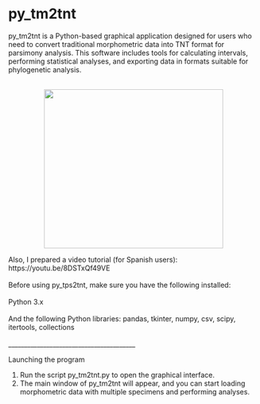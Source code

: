# py_tm2tnt
py_tm2tnt is a Python-based graphical application designed for users who need to convert traditional morphometric data into TNT format for parsimony analysis. This software includes tools for calculating intervals, performing statistical analyses, and exporting data in formats suitable for phylogenetic analysis.
<br><br>
<p align="center">
  <img width="360" height="320" src="https://github.com/user-attachments/assets/7906b592-a69f-474c-bbbd-11e7f676b5b0">
</p>
Also, I prepared a video tutorial (for Spanish users): https://youtu.be/8DSTxQf49VE
<br><br>
Before using py_tps2tnt, make sure you have the following installed:
<br><br>
Python 3.x
<br><br>	
 And the following Python libraries: pandas, tkinter, numpy, csv, scipy, itertools, collections
<br><br>	
 ________________________________________

Launching the program
1.	Run the script py_tm2tnt.py to open the graphical interface.
2.	The main window of py_tm2tnt will appear, and you can start loading morphometric data with multiple specimens and performing analyses.
 
